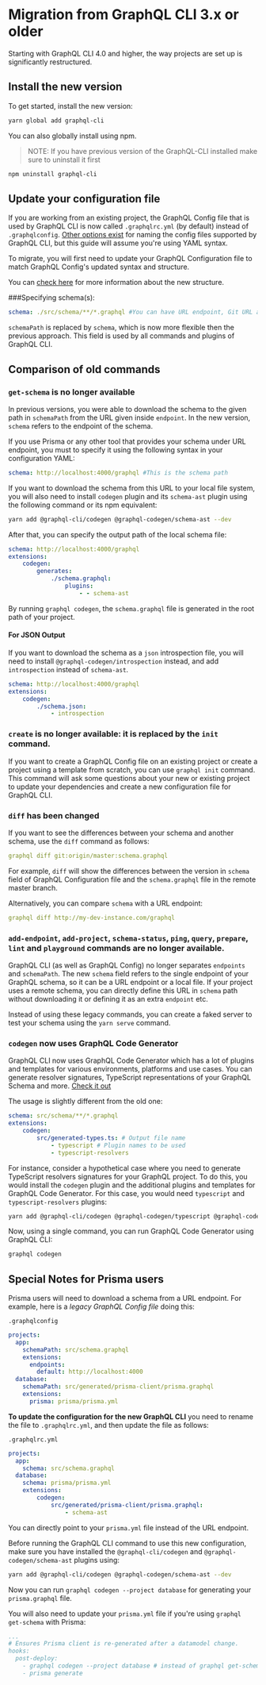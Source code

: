 # Migration from GraphQL CLI 3.x or older

Starting with GraphQL CLI 4.0 and higher, the way projects are set up is significantly restructured.

## Install the new version
To get started, install the new version:
```sh
yarn global add graphql-cli
```
You can also globally install using npm.

> NOTE: If you have previous version of the GraphQL-CLI installed make sure to uninstall it first

```bash
npm uninstall graphql-cli
```

## Update your configuration file
If you are working from an existing project, the GraphQL Config file that is used by GraphQL CLI is now called `.graphqlrc.yml` (by default) instead of `.graphqlconfig`. [Other options exist](https://graphql-config.com/usage) for naming the config files supported by GraphQL CLI, but this guide will assume you're using YAML syntax.

To migrate, you will first need to update your GraphQL Configuration file to match GraphQL Config's updated syntax and structure.

You can [check here](https://graphql-config.com/usage) for more information about the new structure.

###Specifying schema(s):

```yml
schema: ./src/schema/**/*.graphql #You can have URL endpoint, Git URL and local files using globs here.
```

`schemaPath` is replaced by `schema`, which is now more flexible then the previous approach. This field is used by all commands and plugins of GraphQL CLI.

## Comparison of old commands

### `get-schema` is no longer available
In previous versions, you were able to download the schema to the given path in `schemaPath` from the URL given inside `endpoint`. In the new version, `schema` refers to the endpoint of the schema.

If you use Prisma or any other tool that provides your schema under URL endpoint, you must to specify it using the following syntax in your configuration YAML:

```yaml
schema: http://localhost:4000/graphql #This is the schema path
```

If you want to download the schema from this URL to your local file system, you will also need to install `codegen` plugin and its `schema-ast` plugin using the following command or its npm equivalent:

```bash
yarn add @graphql-cli/codegen @graphql-codegen/schema-ast --dev
```

After that, you can specify the output path of the local schema file:

```yaml
schema: http://localhost:4000/graphql
extensions:
    codegen:
        generates:
            ./schema.graphql:
                plugins:
                    - - schema-ast
```

By running `graphql codegen`, the `schema.graphql` file is generated in the root path of your project.

#### For JSON Output
If you want to download the schema as a `json` introspection file, you will need to install `@graphql-codegen/introspection` instead, and add `introspection` instead of `schema-ast`.

```yaml
schema: http://localhost:4000/graphql
extensions:
    codegen:
        ./schema.json:
            - introspection
```

### `create` is no longer available: it is replaced by the `init` command.
If you want to create a GraphQL Config file on an existing project or create a project using a template from scratch, you can use `graphql init` command.
This command will ask some questions about your new or existing project to update your dependencies and create a new configuration file for GraphQL CLI.

### `diff` has been changed
If you want to see the differences between your schema and another schema, use the `diff` command as follows:
```yaml
graphql diff git:origin/master:schema.graphql
```
For example, `diff` will show the differences between the version in `schema` field of GraphQL Configuration file and the `schema.graphql` file in the remote master branch.

Alternatively, you can compare `schema` with a URL endpoint:
```yaml
graphql diff http://my-dev-instance.com/graphql
```

### `add-endpoint`, `add-project`, `schema-status`, `ping`, `query`, `prepare`, `lint` and `playground` commands are no longer available.
GraphQL CLI (as well as GraphQL Config) no longer separates `endpoints` and `schemaPath`. The new `schema` field refers to the single endpoint of your GraphQL schema, so it can be a URL endpoint or a local file. If your project uses a remote schema, you can directly define this URL in `schema` path without downloading it or defining it as an extra `endpoint` etc.

Instead of using these legacy commands, you can create a faked server to test your schema using the `yarn serve` command.

### `codegen` now uses GraphQL Code Generator
GraphQL CLI now uses GraphQL Code Generator which has a lot of plugins and templates for various environments, platforms and use cases. You can generate resolver signatures, TypeScript representations of your GraphQL Schema and more. [Check it out](https://graphql-code-generator.com/)

The usage is slightly different from the old one:
```yaml
schema: src/schema/**/*.graphql
extensions:
    codegen:
        src/generated-types.ts: # Output file name
            - typescript # Plugin names to be used
            - typescript-resolvers
```

For instance, consider a hypothetical case where you need to generate TypeScript resolvers signatures for your GraphQL project. To do this, you would install the `codegen` plugin and the additional plugins and templates for GraphQL Code Generator. For this case, you would need `typescript` and `typescript-resolvers` plugins:

```bash
yarn add @graphql-cli/codegen @graphql-codegen/typescript @graphql-codegen/typescript-resolvers --dev
```

Now, using a single command, you can run GraphQL Code Generator using GraphQL CLI:
```bash
graphql codegen
```

## Special Notes for Prisma users
Prisma users will need to download a schema from a URL endpoint. For example, here is a *legacy GraphQL Config file* doing this:

`.graphqlconfig`
```yaml
projects:
  app:
    schemaPath: src/schema.graphql
    extensions:
      endpoints:
        default: http://localhost:4000
  database:
    schemaPath: src/generated/prisma-client/prisma.graphql
    extensions:
      prisma: prisma/prisma.yml
```

**To update the configuration for the new GraphQL CLI** you need to rename the file to `.graphqlrc.yml`, and then update the file as follows:

`.graphqlrc.yml`
```yaml
projects:
  app:
    schema: src/schema.graphql
  database:
    schema: prisma/prisma.yml
    extensions:
        codegen:
            src/generated/prisma-client/prisma.graphql:
                - schema-ast
```

You can directly point to your `prisma.yml` file instead of the URL endpoint.

Before running the GraphQL CLI command to use this new configuration, make sure you have installed the `@graphql-cli/codegen` and `@graphql-codegen/schema-ast` plugins using:
```sh
yarn add @graphql-cli/codegen @graphql-codegen/schema-ast --dev
```

Now you can run `graphql codegen --project database` for generating your `prisma.graphql` file.

You will also need to update your `prisma.yml` file if you're using `graphql get-schema` with Prisma:
```yaml
...
# Ensures Prisma client is re-generated after a datamodel change.
hooks:
  post-deploy:
    - graphql codegen --project database # instead of graphql get-schema
    - prisma generate
```
